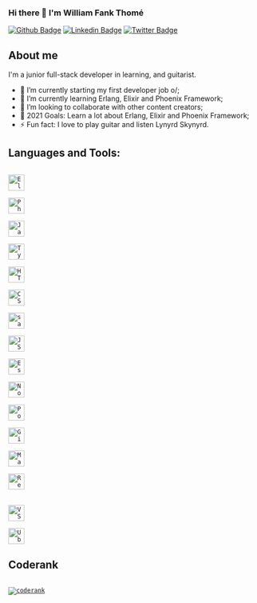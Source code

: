 ### Hi there 👋 I'm William Fank Thomé

[![Github Badge](https://img.shields.io/badge/-Github-000?style=flat-square&logo=Github&logoColor=white&link=https://github.com/williamthome)](https://github.com/williamthome)
[![Linkedin Badge](https://img.shields.io/badge/-LinkedIn-blue?style=flat-square&logo=Linkedin&logoColor=white&link=https://linkedin.com/in/williamthome/)](https://linkedin.com/in/williamthome/)
[![Twitter Badge](https://img.shields.io/badge/-Twitter-1ca0f1?style=flat-square&labelColor=1ca0f1&logo=twitter&logoColor=white&link=https://twitter.com/willegp88)](https://twitter.com/willegp88)

## About me

I'm a junior full-stack developer in learning, and guitarist.

- 🔭 I’m currently starting my first developer job o/;
- 🌱 I’m currently learning Erlang, Elixir and Phoenix Framework;
- 👯 I’m looking to collaborate with other content creators;
- 🥅 2021 Goals: Learn a lot about Erlang, Elixir and Phoenix Framework;
- ⚡ Fun fact: I love to play guitar and listen Lynyrd Skynyrd.

## Languages and Tools:

[<code>
<img alt="Elixir" width="32px" src="https://cdn.icon-icons.com/icons2/2699/PNG/32/elixir_lang_logo_icon_169207.png" />
</code>](https://elixir-lang.org/)
[<code>
<img alt="Phoenix Framework" width="32px" src="https://cdn.icon-icons.com/icons2/2148/PNG/32/phoenix_icon_132097.png" />
</code>](https://www.phoenixframework.org/)
[<code>
<img alt="Javascript" width="32px" src="https://cdn.icon-icons.com/icons2/2415/PNG/32/javascript_original_logo_icon_146455.png" />
</code>](https://developer.mozilla.org/en-US/docs/Web/JavaScript)
[<code>
<img alt="Typescript" width="32px" src="https://cdn.icon-icons.com/icons2/2415/PNG/32/typescript_original_logo_icon_146317.png">
</code>](https://www.typescriptlang.org/)
[<code>
<img alt="HTML5" width="32px" src="https://cdn.icon-icons.com/icons2/844/PNG/32/HTML5_icon-icons.com_67090.png">
</code>](https://developer.mozilla.org/en-US/docs/Web/HTML)
[<code>
<img alt="CSS3" width="32px" src="https://cdn.icon-icons.com/icons2/1488/PNG/32/5351-css3_102605.png">
</code>](https://developer.mozilla.org/en-US/docs/Web/CSS)
[<code>
<img alt="sass" width="32px" src="https://cdn.icon-icons.com/icons2/2107/PNG/32/file_type_scss_icon_130177.png">
</code>](https://sass-lang.com/)
[<code>
<img alt="JSON" width="32px" src="https://cdn.icon-icons.com/icons2/2699/PNG/32/json_logo_icon_168489.png">
</code>](https://www.json.org/)
[<code>
<img alt="Eslint" width="32px" src="https://cdn.icon-icons.com/icons2/2699/PNG/32/eslint_logo_icon_171175.png">
</code>](https://eslint.org/)
[<code>
<img alt="NodeJs" width="32px" src="https://cdn.icon-icons.com/icons2/2107/PNG/32/file_type_node_icon_130301.png">
</code>](https://nodejs.org/en/)
[<code>
<img alt="PostgreSQL" width="32px" src="https://cdn.icon-icons.com/icons2/2699/PNG/32/postgresql_logo_icon_170835.png">
</code>](https://www.postgresql.org/)
[<code>
<img alt="Github" width="32px" src="https://cdn.icon-icons.com/icons2/936/PNG/32/github-logo_icon-icons.com_73546.png">
</code>](https://github.com/)
[<code>
<img alt="Markdown" width="32px" src="https://cdn.icon-icons.com/icons2/2249/PNG/32/language_markdown_outline_icon_139425.png">
</code>](https://www.markdownguide.org/)
[<code>
<img alt="React" width="32px" src="https://cdn.icon-icons.com/icons2/2415/PNG/32/react_original_logo_icon_146374.png" />
</code>](https://reactjs.org/)
<br />
[<code>
<img alt="VSCode" width="32px" src="https://cdn.icon-icons.com/icons2/2107/PNG/32/file_type_vscode_icon_130084.png" />
</code>](https://code.visualstudio.com/)
[<code>
<img alt="Ubuntu" width="32px" src="https://cdn.icon-icons.com/icons2/70/PNG/32/ubuntu_14143.png">
</code>](https://ubuntu.com/)

## Coderank

[<code>
<img alt="coderank" src="https://cr-skills-chart-widget.azurewebsites.net/api/api?username=williamthome" />
</code>](https://profile.codersrank.io/user/williamthome)
